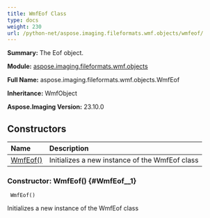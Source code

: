 ```yaml
---
title: WmfEof Class
type: docs
weight: 230
url: /python-net/aspose.imaging.fileformats.wmf.objects/wmfeof/
---
```


**Summary:** The Eof object.

**Module:** [aspose.imaging.fileformats.wmf.objects](/imaging/python-net/aspose.imaging.fileformats.wmf.objects/)

**Full Name:** aspose.imaging.fileformats.wmf.objects.WmfEof

**Inheritance:** WmfObject

**Aspose.Imaging Version:** 23.10.0

## **Constructors**
| **Name** | **Description** |
| :- | :- |
| [WmfEof()](#WmfEof__1) | Initializes a new instance of the WmfEof class |


### Constructor: WmfEof() {#WmfEof__1}


```
 WmfEof() 
```

Initializes a new instance of the WmfEof class

